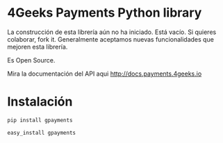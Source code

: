 # 4Geeks Payments Python library

La construcción de esta librería aún no ha iniciado. Está vacío. Si quieres colaborar, fork it. Generalmente aceptamos 
nuevas funcionalidades que mejoren esta librería.

Es Open Source.

Mira la documentación del API aqui http://docs.payments.4geeks.io


Instalación
===========

```sh
pip install gpayments
```

```sh
easy_install gpayments
```
